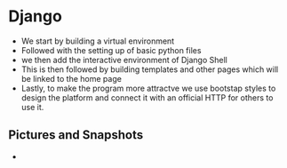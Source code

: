 # Django
- We start by building a virtual environment
- Followed with the setting up of basic python files
- we then add the interactive environment of Django Shell
- This is then followed by building templates and other pages which will be linked to the home page
- Lastly, to make the program more attractve we use bootstap styles to design the platform and connect it with an official HTTP for others to use it.
## Pictures and Snapshots
- 
